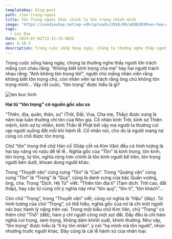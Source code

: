 ```yaml
---
templateKey: blog-post
path: /ton-trong-nguoi
title: Tôn Trọng người khác chính là tôn trọng chính mình
image: 'https://vandieuhay.net/wp-vdh/uploads/2018/09/aE8Ed03Mvan-hoa-chao-hoi-cua-nguoi-nhat.jpg' 
tags:
  - Loi Day
date: 2019-07-02T13:12:33.962Z
uev: 4.18.3
description: Trong cuộc sống hàng ngày, chúng ta thường nghe thấy người lớn trách mắng con cháu rằng.
---
```


Trong cuộc sống hàng ngày, chúng ta thường nghe thấy người lớn trách mắng con cháu rằng: “Không biết kính trọng cha mẹ” hay hai người trách nhau rằng: “Anh không tôn trọng tôi!”, người chủ mắng nhân viên rằng không biết tôn trọng chủ, còn nhân viên lại trách rằng ông chủ không tôn trọng mình… Vậy rốt cuộc, “tôn trọng” được hiểu là gì?

![ten buc hinh](http://vanhoaphatgiaovietnam.net/asset/upload/y/20150824191239-business-people-respect-japanese-culture.jpeg "ten buc hinh")

**Hai từ “tôn trọng” có nguồn gốc sâu xa**

“Thiên, địa, quân, thân, sư” (Trời, Đất, Vua, Cha mẹ, Thầy) được xưng là năm loại luân thường chí tôn của Nho gia. Cổ nhân kính Trời, kính sợ Thiên mệnh, kính sợ tự nhiên, kính Thần lễ Phật bởi vậy mà người ta thường cúi rạp người xuống đất mỗi khi hành lễ. Cổ nhân nói, cho dù là người mang nợ cũng có chỗ được tôn trọng.

Chữ “tôn” trong thể chữ Hán cổ (Giáp cốt và Kim Văn) đều có hình tượng là hai tay nâng vò rượu để tế lễ.. Nghĩa gốc của “Tôn” là kính trọng, tôn kính, tôn trọng, tự tôn, nghĩa rộng hơn chính là tôn kính người bề trên, tôn trọng người bên dưới, khoan dung người khác.

Trong “Thuyết văn” cũng xưng “Tôn” là “Cao”. Trong “Quảng vận” cũng xưng “Tôn” là “Trọng” là “Quý”, cũng là danh xưng của bậc Quân vương, ông, cha. Trong “Dịch. Hệ Từ” viết: “Thiên tôn địa ti” (Tạm dịch: Trời cao, đất thấp), hay các từ cùng chỉ ý nghĩa này như “tôn quý”, “tôn ti”, “tôn khách”…

Còn chữ “Trọng”, trong “Thuyết văn” viết, cũng có nghĩa là “Hậu” (dày). Từ hình tượng của chữ “Trọng”, có thể hiểu, nghĩa gốc của nó là chỉ một người vác bọc hành lý nặng trên vai. Trong một kiểu chữ Kim Văn, chữ “Trọng” có thêm chữ “Thổ” (đất), hàm ý chỉ người cõng một sọt đất. Đây đều là chỉ hàm nghĩa coi trọng, xem trọng, không dám khinh suất, khinh thường. Như vậy, “tôn trọng” được hiểu là “ti kỷ tôn nhân”, ý nói “hạ mình mà tôn người”, nhún nhường trước người khác. Đây cũng là cái lễ hành xử của nhân loại.
